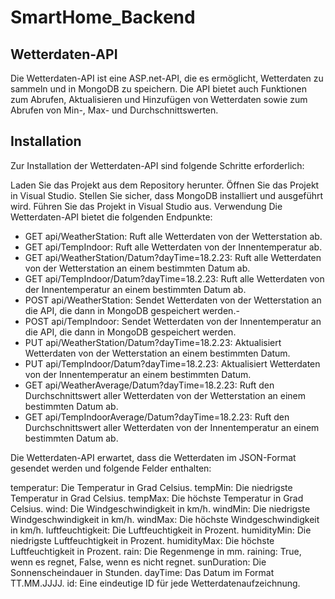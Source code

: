 # SmartHome_Backend

## Wetterdaten-API
Die Wetterdaten-API ist eine ASP.net-API, die es ermöglicht, Wetterdaten zu sammeln und in MongoDB zu speichern. Die API bietet auch Funktionen zum Abrufen, Aktualisieren und Hinzufügen von Wetterdaten sowie zum Abrufen von Min-, Max- und Durchschnittswerten.

## Installation
Zur Installation der Wetterdaten-API sind folgende Schritte erforderlich:

Laden Sie das Projekt aus dem Repository herunter.
Öffnen Sie das Projekt in Visual Studio.
Stellen Sie sicher, dass MongoDB installiert und ausgeführt wird.
Führen Sie das Projekt in Visual Studio aus.
Verwendung
Die Wetterdaten-API bietet die folgenden Endpunkte:

- GET api/WeatherStation: Ruft alle Wetterdaten von der Wetterstation ab.
- GET api/TempIndoor: Ruft alle Wetterdaten von der Innentemperatur ab.
- GET api/WeatherStation/Datum?dayTime=18.2.23: Ruft alle Wetterdaten von der Wetterstation an einem bestimmten Datum ab.
- GET api/TempIndoor/Datum?dayTime=18.2.23: Ruft alle Wetterdaten von der Innentemperatur an einem bestimmten Datum ab.
- POST api/WeatherStation: Sendet Wetterdaten von der Wetterstation an die API, die dann in MongoDB gespeichert werden.- 
- POST api/TempIndoor: Sendet Wetterdaten von der Innentemperatur an die API, die dann in MongoDB gespeichert werden.
- PUT api/WeatherStation/Datum?dayTime=18.2.23: Aktualisiert Wetterdaten von der Wetterstation an einem bestimmten Datum.
- PUT api/TempIndoor/Datum?dayTime=18.2.23: Aktualisiert Wetterdaten von der Innentemperatur an einem bestimmten Datum.
- GET api/WeatherAverage/Datum?dayTime=18.2.23: Ruft den Durchschnittswert aller Wetterdaten von der Wetterstation an einem bestimmten Datum ab.
- GET api/TempIndoorAverage/Datum?dayTime=18.2.23: Ruft den Durchschnittswert aller Wetterdaten von der Innentemperatur an einem bestimmten Datum ab.

Die Wetterdaten-API erwartet, dass die Wetterdaten im JSON-Format gesendet werden und folgende Felder enthalten:

temperatur: Die Temperatur in Grad Celsius.
tempMin: Die niedrigste Temperatur in Grad Celsius.
tempMax: Die höchste Temperatur in Grad Celsius.
wind: Die Windgeschwindigkeit in km/h.
windMin: Die niedrigste Windgeschwindigkeit in km/h.
windMax: Die höchste Windgeschwindigkeit in km/h.
luftfeuchtigkeit: Die Luftfeuchtigkeit in Prozent.
humidityMin: Die niedrigste Luftfeuchtigkeit in Prozent.
humidityMax: Die höchste Luftfeuchtigkeit in Prozent.
rain: Die Regenmenge in mm.
raining: True, wenn es regnet, False, wenn es nicht regnet.
sunDuration: Die Sonnenscheindauer in Stunden.
dayTime: Das Datum im Format TT.MM.JJJJ.
id: Eine eindeutige ID für jede Wetterdatenaufzeichnung.
